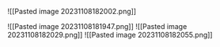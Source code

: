 

![[Pasted image 20231108182002.png]]

![[Pasted image 20231108181947.png]]
![[Pasted image 20231108182029.png]]
![[Pasted image 20231108182055.png]]